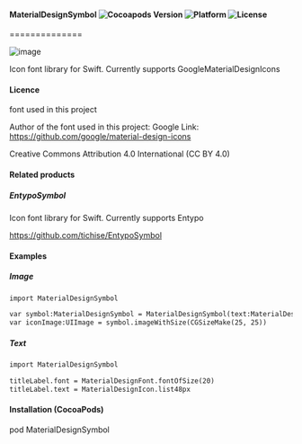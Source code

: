 #### MaterialDesignSymbol ![Cocoapods Version](https://img.shields.io/cocoapods/v/MaterialDesignSymbol.svg?style=flat) ![Platform](https://img.shields.io/cocoapods/p/MaterialDesignSymbol.svg?style=flat) ![License](https://img.shields.io/cocoapods/l/MaterialDesignSymbol.svg?style=flat)
==============

![image](https://s3.amazonaws.com/cocoacontrols_production/uploads/control_image/image/6377/_____.png)

Icon font library for Swift. Currently supports GoogleMaterialDesignIcons

#### Licence
font used in this project

Author of the font used in this  project: Google
Link: https://github.com/google/material-design-icons

Creative Commons Attribution 4.0 International (CC BY 4.0)

#### Related products

##### EntypoSymbol
Icon font library for Swift. Currently supports Entypo

https://github.com/tichise/EntypoSymbol


#### Examples

##### Image

```html
import MaterialDesignSymbol

var symbol:MaterialDesignSymbol = MaterialDesignSymbol(text:MaterialDesignIcon.list48px, size:25)
var iconImage:UIImage = symbol.imageWithSize(CGSizeMake(25, 25))
```

##### Text

```html
import MaterialDesignSymbol

titleLabel.font = MaterialDesignFont.fontOfSize(20)
titleLabel.text = MaterialDesignIcon.list48px
```

#### Installation (CocoaPods)
pod MaterialDesignSymbol
